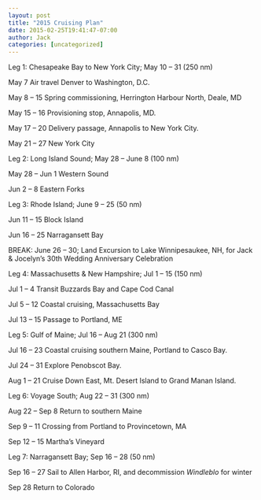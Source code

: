 ```yaml
---
layout: post
title: "2015 Cruising Plan"
date: 2015-02-25T19:41:47-07:00
author: Jack
categories: [uncategorized]
---
```


Leg 1: Chesapeake Bay to New York City; May 10 – 31 (250 nm)

May 7 Air travel Denver to Washington, D.C.

May 8 – 15 Spring commissioning, Herrington Harbour North, Deale, MD

May 15 – 16 Provisioning stop, Annapolis, MD.

May 17 – 20 Delivery passage, Annapolis to New York City.

May 21 – 27 New York City

Leg 2: Long Island Sound; May 28 – June 8 (100 nm)

May 28 – Jun 1 Western Sound

Jun 2 – 8 Eastern Forks

Leg 3: Rhode Island; June 9 – 25 (50 nm)

Jun 11 – 15 Block Island

Jun 16 – 25 Narragansett Bay

BREAK: June 26 – 30; Land Excursion to Lake Winnipesaukee, NH, for Jack & Jocelyn’s 30th Wedding Anniversary Celebration

Leg 4: Massachusetts & New Hampshire; Jul 1 – 15 (150 nm)

Jul 1 – 4 Transit Buzzards Bay and Cape Cod Canal

Jul 5 – 12 Coastal cruising, Massachusetts Bay

Jul 13 – 15 Passage to Portland, ME

Leg 5: Gulf of Maine; Jul 16 – Aug 21 (300 nm)

Jul 16 – 23 Coastal cruising southern Maine, Portland to Casco Bay.

Jul 24 – 31 Explore Penobscot Bay.

Aug 1 – 21 Cruise Down East, Mt. Desert Island to Grand Manan Island.

Leg 6: Voyage South; Aug 22 – 31 (300 nm)

Aug 22 – Sep 8 Return to southern Maine

Sep 9 – 11 Crossing from Portland to Provincetown, MA

Sep 12 – 15 Martha’s Vineyard

Leg 7: Narragansett Bay; Sep 16 – 28 (50 nm)

Sep 16 – 27 Sail to Allen Harbor, RI, and decommission _Windleblo_ for winter

Sep 28 Return to Colorado